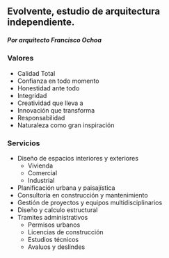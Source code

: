 ## Evolvente, estudio de arquitectura independiente.

##### Por arquitecto Francisco Ochoa

### Valores
- Calidad Total
- Confianza en todo momento
- Honestidad ante todo
- Integridad
- Creatividad que lleva a
- Innovación que transforma
- Responsabilidad
- Naturaleza como gran inspiración

### Servicios
- Diseño de espacios interiores y exteriores
  - Vivienda
  - Comercial
  - Industrial
- Planificación urbana y paisajística
- Consultoría en construcción y mantenimiento
- Gestión de proyectos y equipos multidisciplinarios
- Diseño y calculo estructural
- Tramites administrativos
  - Permisos urbanos
  - Licencias de construcción
  - Estudios técnicos
  - Avaluos y deslindes
